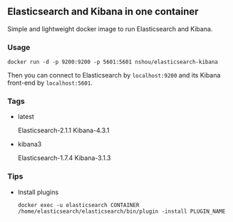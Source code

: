 ## Elasticsearch and Kibana in one container

Simple and lightweight docker image to run Elasticsearch and Kibana.

### Usage

    docker run -d -p 9200:9200 -p 5601:5601 nshou/elasticsearch-kibana

Then you can connect to Elasticsearch by `localhost:9200` and its Kibana front-end by `localhost:5601`.

### Tags

* latest

    Elasticsearch-2.1.1 Kibana-4.3.1

* kibana3

    Elasticsearch-1.7.4 Kibana-3.1.3

### Tips

* Install plugins

    `docker exec -u elasticsearch CONTAINER /home/elasticsearch/elasticsearch/bin/plugin -install PLUGIN_NAME`
